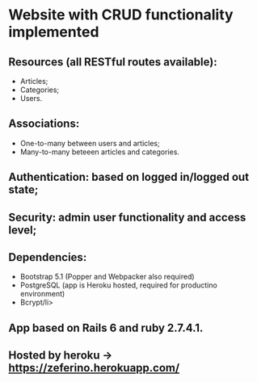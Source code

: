 # Website with CRUD functionality implemented

## Resources (all RESTful routes available): 
<ul>
  <li>Articles;</li>
  <li>Categories;</li>
  <li>Users.</li>
</ul>

## Associations:
<ul>
  <li>One-to-many between users and articles;</li>
  <li>Many-to-many beteeen articles and categories.</li>
</ul>

## Authentication: based on logged in/logged out state;
## Security: admin user functionality and access level;
## Dependencies:
<ul>
  <li>Bootstrap 5.1 (Popper and Webpacker also required)</li>
  <li>PostgreSQL (app is Heroku hosted, required for productino environment)</li>
  <li>Bcrypt/li>
</ul>

## App based on Rails 6 and ruby 2.7.4.1.
## Hosted by heroku -> https://zeferino.herokuapp.com/
